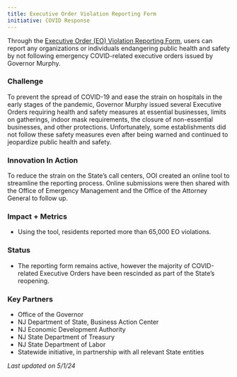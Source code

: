 ```yaml
---
title: Executive Order Violation Reporting Form
initiative: COVID Response
---
```


Through the [Executive Order (EO) Violation Reporting Form](https://covid19.nj.gov/forms/violation), users can report any organizations or individuals endangering public health and safety by not following emergency COVID-related executive orders issued by Governor Murphy.

### Challenge

To prevent the spread of COVID-19 and ease the strain on hospitals in the early stages of the pandemic, Governor Murphy issued several Executive Orders requiring health and safety measures at essential businesses, limits on gatherings, indoor mask requirements, the closure of non-essential businesses, and other protections. Unfortunately, some establishments did not follow these safety measures even after being warned and continued to jeopardize public health and safety.

### Innovation In Action

To reduce the strain on the State’s call centers, OOI created an online tool to streamline the reporting process. Online submissions were then shared with the Office of Emergency Management and the Office of the Attorney General to follow up.

### Impact \+ Metrics

* Using the tool, residents reported more than 65,000 EO violations.

### Status

* The reporting form remains active, however the majority of COVID-related Executive Orders have been rescinded as part of the State’s reopening.

### Key Partners

* Office of the Governor  
* NJ Department of State, Business Action Center  
* NJ Economic Development Authority  
* NJ State Department of Treasury  
* NJ State Department of Labor  
* Statewide initiative, in partnership with all relevant State entities

*Last updated on 5/1/24*
